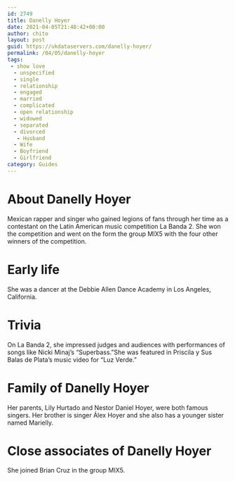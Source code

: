 ```yaml
---
id: 2749
title: Danelly Hoyer
date: 2021-04-05T21:48:42+00:00
author: chito
layout: post
guid: https://ukdataservers.com/danelly-hoyer/
permalink: /04/05/danelly-hoyer
tags:
 - show love
  - unspecified
  - single
  - relationship
  - engaged
  - married
  - complicated
  - open relationship
  - widowed
  - separated
  - divorced
   - Husband
  - Wife
  - Boyfriend
  - Girlfriend
category: Guides
---
```




  
  
#  About Danelly Hoyer
                  
                  
                  
Mexican rapper and singer who gained legions of fans through her time as a contestant on the Latin American music competition La Banda 2. She won the competition and went on the form the group MIX5 with the four other winners of the competition.
                  
                
                
                
# Early life
                  
                  
                  
She was a dancer at the Debbie Allen Dance Academy in Los Angeles, California.
                  
                
                
                
# Trivia
                  
                  
                  
On La Banda 2, she impressed judges and audiences with performances of songs like Nicki Minaj&#8217;s &#8220;Superbass.&#8221;She was featured in Priscila y Sus Balas de Plata&#8217;s music video for &#8220;Luz Verde.&#8221;
                  
                
                
                
# Family of Danelly Hoyer
                  
                  
                  
Her parents, Lily Hurtado and Nestor Daniel Hoyer, were both famous singers. Her brother is singer Álex Hoyer and she also has a younger sister named Marielly.  
                  
                
                
                
# Close associates of Danelly Hoyer
                  
                  
                  
She joined Brian Cruz in the group MIX5.
                  
                
              
            
          
          
          
    
    
  
